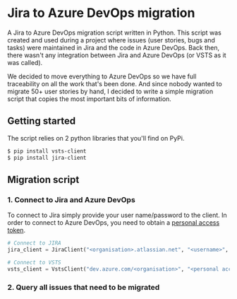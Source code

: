 # Jira to Azure DevOps migration
A Jira to Azure DevOps migration script written in Python. This script was created and used during a project where issues (user stories, bugs and tasks) were maintained in Jira and the code in Azure DevOps. Back then, there wasn't any integration between Jira and Azure DevOps (or VSTS as it was called). 

We decided to move everything to Azure DevOps so we have full traceability on all the work that's been done. And since nobody wanted to migrate 50+ user stories by hand, I decided to write a simple migration script that copies the most important bits of information.

## Getting started
The script relies on 2 python libraries that you'll find on PyPi.
```bash
$ pip install vsts-client
$ pip install jira-client
```

## Migration script
### 1. Connect to Jira and Azure DevOps
To connect to Jira simply provide your user name/password to the client. In order to connect to Azure DevOps, you need to obtain a [personal access token](https://docs.microsoft.com/en-us/vsts/integrate/get-started/authentication/pat).
```python
# Connect to JIRA
jira_client = JiraClient("<organisation>.atlassian.net", "<username>", "<password>")

# Connect to VSTS
vsts_client = VstsClient("dev.azure.com/<organisation>", "<personal access token>")
```

### 2. Query all issues that need to be migrated
